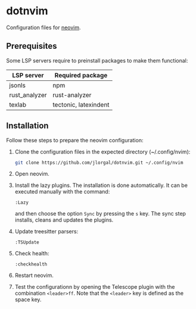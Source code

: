 # dotnvim

Configuration files for [neovim](https://neovim.io/).

## Prerequisites

Some LSP servers require to preinstall packages to make them functional:

| **LSP server** | **Required package** |
| --- | --- |
| jsonls | npm |
| rust_analyzer | rust-analyzer |
| texlab | tectonic, latexindent |


## Installation

Follow these steps to prepare the neovim configuration:

1. Clone the configuration files in the expected directory (~/.config/nvim):

   ```bash
   git clone https://github.com/jlorgal/dotnvim.git ~/.config/nvim
   ```

2. Open neovim.

3. Install the lazy plugins. The installation is done automatically. It can be executed manually with the command:

   ```vim
   :Lazy
   ```

   and then choose the option `Sync` by pressing the `s` key. The sync step installs, cleans and updates the plugins.

4. Update treesitter parsers:

   ```vim
   :TSUpdate
   ```

5. Check health:

   ```vim
   :checkhealth
   ```

6. Restart neovim.

7. Test the configurationn by opening the Telescope plugin with the combination `<leader>ff`. Note that the `<leader>` key is defined as the space key.

